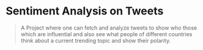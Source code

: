 # Sentiment Analysis on Tweets

> A Project where one can fetch and analyze tweets to show who those which are influential and also see what people of different countries think about a current trending topic and show their polarity.

